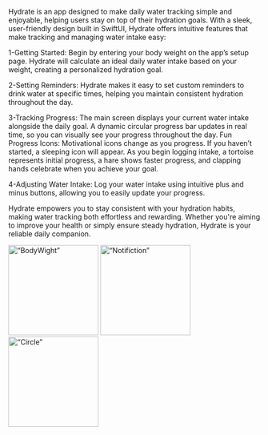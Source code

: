 Hydrate is an app designed to make daily water tracking simple and enjoyable, helping users stay on top of their hydration goals. 
With a sleek, user-friendly design built in SwiftUI, Hydrate offers intuitive features that make tracking and managing water intake easy:


1-Getting Started: Begin by entering your body weight on the app’s setup page. Hydrate will calculate an ideal daily water intake based on your weight, creating a personalized hydration goal.


2-Setting Reminders: Hydrate makes it easy to set custom reminders to drink water at specific times, helping you maintain consistent hydration throughout the day.



3-Tracking Progress: The main screen displays your current water intake alongside the daily goal. A dynamic circular progress bar updates in real time, so you can visually see your progress throughout the day.
Fun Progress Icons: Motivational icons change as you progress. If you haven’t started, a sleeping icon will appear. As you begin logging intake, a tortoise represents initial progress, a hare shows faster progress, and clapping hands celebrate when you achieve your goal.



4-Adjusting Water Intake: Log your water intake using intuitive plus and minus buttons, allowing you to easily update your progress.



Hydrate empowers you to stay consistent with your hydration habits, making water tracking both effortless and rewarding. Whether you're aiming to improve your health or simply ensure steady hydration, Hydrate is your reliable daily companion.




<img width="180" alt=“BodyWight” src="https://github.com/user-attachments/assets/59cdf78b-b60d-4b07-bb69-450ab5b63959">
<img width="180" alt=“Notifiction” src="https://github.com/user-attachments/assets/d31773a3-ad28-40d8-9c60-8369e2050d9b">
<img width="180" alt=“Circle” src="https://github.com/user-attachments/assets/55371330-97ce-475f-ae4a-3edbcf7cfd49">












